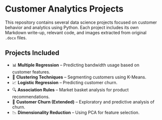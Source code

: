 # Customer Analytics Projects

This repository contains several data science projects focused on customer behavior and analytics using Python. Each project includes its own Markdown write-up, relevant code, and images extracted from original `.docx` files.

## Projects Included

- 📊 **Multiple Regression** – Predicting bandwidth usage based on customer features.
- 🧠 **Clustering Techniques** – Segmenting customers using K-Means.
- 📈 **Logistic Regression** – Predicting customer churn.
- 🔍 **Association Rules** – Market basket analysis for product recommendations.
- 👋 **Customer Churn (Extended)** – Exploratory and predictive analysis of churn.
- 📉 **Dimensionality Reduction** – Using PCA for feature selection.
